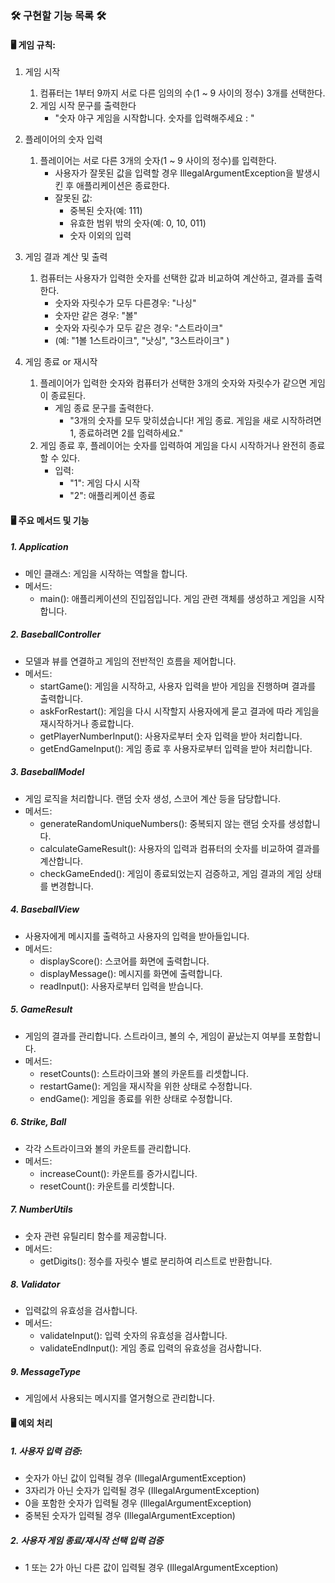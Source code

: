 ### 🛠️ 구현할 기능 목록 🛠️

#### 🖥️ 게임 규칙:

1. 게임 시작
    1. 컴퓨터는 1부터 9까지 서로 다른 임의의 수(1 ~ 9 사이의 정수) 3개를 선택한다.
    2. 게임 시작 문구를 출력한다
        - "숫자 야구 게임을 시작합니다. 숫자를 입력해주세요 : "
2. 플레이어의 숫자 입력
    1. 플레이어는 서로 다른 3개의 숫자(1 ~ 9 사이의 정수)를 입력한다.
        - 사용자가 잘못된 값을 입력할 경우 IllegalArgumentException을 발생시킨 후 애플리케이션은 종료한다.
        - 잘못된 값:
            - 중복된 숫자(예: 111)
            - 유효한 범위 밖의 숫자(예: 0, 10, 011)
            - 숫자 이외의 입력

3. 게임 결과 계산 및 출력
    1. 컴퓨터는 사용자가 입력한 숫자를 선택한 값과 비교하여 계산하고, 결과를 출력한다.
        - 숫자와 자릿수가 모두 다른경우: "나싱"
        - 숫자만 같은 경우: "볼"
        - 숫자와 자릿수가 모두 같은 경우: "스트라이크"
        - (예: "1볼 1스트라이크", "낫싱", "3스트라이크" )

4. 게임 종료 or 재시작
    1. 플레이어가 입력한 숫자와 컴퓨터가 선택한 3개의 숫자와 자릿수가 같으면 게임이 종료된다.
        - 게임 종료 문구를 출력한다.
            - "3개의 숫자를 모두 맞히셨습니다! 게임 종료. 게임을 새로 시작하려면 1, 종료하려면 2를 입력하세요."
    2. 게임 종료 후, 플레이어는 숫자를 입력하여 게임을 다시 시작하거나 완전히 종료할 수 있다.
        - 입력:
            - "1": 게임 다시 시작
            - "2": 애플리케이션 종료

#### 🖥️ 주요 메서드 및 기능

##### 1. Application

- 메인 클래스: 게임을 시작하는 역할을 합니다.
- 메서드:
    - main(): 애플리케이션의 진입점입니다. 게임 관련 객체를 생성하고 게임을 시작합니다.

##### 2. BaseballController

- 모델과 뷰를 연결하고 게임의 전반적인 흐름을 제어합니다.
- 메서드:
    - startGame(): 게임을 시작하고, 사용자 입력을 받아 게임을 진행하며 결과를 출력합니다.
    - askForRestart(): 게임을 다시 시작할지 사용자에게 묻고 결과에 따라 게임을 재시작하거나 종료합니다.
    - getPlayerNumberInput(): 사용자로부터 숫자 입력을 받아 처리합니다.
    - getEndGameInput(): 게임 종료 후 사용자로부터 입력을 받아 처리합니다.

##### 3. BaseballModel

- 게임 로직을 처리합니다. 랜덤 숫자 생성, 스코어 계산 등을 담당합니다.
- 메서드:
    - generateRandomUniqueNumbers(): 중복되지 않는 랜덤 숫자를 생성합니다.
    - calculateGameResult(): 사용자의 입력과 컴퓨터의 숫자를 비교하여 결과를 계산합니다.
    - checkGameEnded(): 게임이 종료되었는지 검증하고, 게임 결과의 게임 상태를 변경합니다.

##### 4. BaseballView

- 사용자에게 메시지를 출력하고 사용자의 입력을 받아들입니다.
- 메서드:
    - displayScore(): 스코어를 화면에 출력합니다.
    - displayMessage(): 메시지를 화면에 출력합니다.
    - readInput(): 사용자로부터 입력을 받습니다.

##### 5. GameResult

- 게임의 결과를 관리합니다. 스트라이크, 볼의 수, 게임이 끝났는지 여부를 포함합니다.
- 메서드:
    - resetCounts(): 스트라이크와 볼의 카운트를 리셋합니다.
    - restartGame(): 게임을 재시작을 위한 상태로 수정합니다.
    - endGame(): 게임을 종료를 위한 상태로 수정합니다.

##### 6. Strike, Ball

- 각각 스트라이크와 볼의 카운트를 관리합니다.
- 메서드:
    - increaseCount(): 카운트를 증가시킵니다.
    - resetCount(): 카운트를 리셋합니다.

##### 7. NumberUtils

- 숫자 관련 유틸리티 함수를 제공합니다.
- 메서드:
    - getDigits(): 정수를 자릿수 별로 분리하여 리스트로 반환합니다.

##### 8. Validator

- 입력값의 유효성을 검사합니다.
- 메서드:
    - validateInput(): 입력 숫자의 유효성을 검사합니다.
    - validateEndInput(): 게임 종료 입력의 유효성을 검사합니다.

##### 9. MessageType

- 게임에서 사용되는 메시지를 열거형으로 관리합니다.

#### 🖥️ 예외 처리

##### 1. 사용자 입력 검증:

- 숫자가 아닌 값이 입력될 경우 (IllegalArgumentException)
- 3자리가 아닌 숫자가 입력될 경우 (IllegalArgumentException)
- 0을 포함한 숫자가 입력될 경우 (IllegalArgumentException)
- 중복된 숫자가 입력될 경우 (IllegalArgumentException)

##### 2. 사용자 게임 종료/재시작 선택 입력 검증

- 1 또는 2가 아닌 다른 값이 입력될 경우 (IllegalArgumentException)
